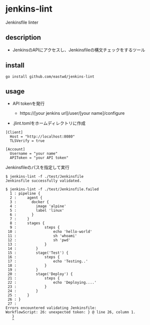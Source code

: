 # jenkins-lint

Jenkinsfile linter

## description

- JenkinsのAPIにアクセスし、Jenkinsfileの構文チェックをするツール

## install

```
go install github.com/eastwd/jenkins-lint
```

## usage

- API tokenを発行
  - https://[your jenkins url]/user/[your name]/configure

- .jlint.tomlをホームディレクトリに作成

```
[Client]
  Host = "http://localhost:8080"
  TLSVerify = true

[Account]
  Username = "your name"
  APIToken = "your API token"

```

Jenkinsfileのパスを指定して実行

```
$ jenkins-lint -f ./test/Jenkinsfile
Jenkinsfile successfully validated.

$ jenkins-lint -f ./test/Jenkinsfile.failed
  1 : pipeline {
  2 :     agent {
  3 :       docker {
  4 :         image 'alpine'
  5 :         label 'linux'
  6 :       }
  7 :     }
  8 :     stages {
  9 :             steps {
 10 :                 echo 'hello-world'
 11 :                 sh 'whoami'
 12 :                 sh 'pwd'
 13 :             }
 14 :         }
 15 :         stage('Test') {
 16 :             steps {
 17 :                 echo 'Testing..'
 18 :             }
 19 :         }
 20 :         stage('Deploy') {
 21 :             steps {
 22 :                 echo 'Deploying....'
 23 :             }
 24 :         }
 25 :     }
 26 : }
 27 : 
Errors encountered validating Jenkinsfile:
WorkflowScript: 26: unexpected token: } @ line 26, column 1.
   }
   ^

```
